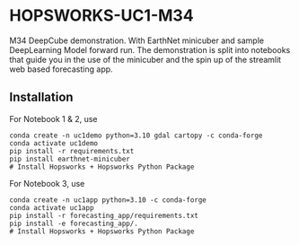 # HOPSWORKS-UC1-M34

M34 DeepCube demonstration. With EarthNet minicuber and sample DeepLearning Model forward run. The demonstration is split into notebooks that guide you in the use of the minicuber and the spin up of the streamlit web based forecasting app.

## Installation

For Notebook 1 & 2, use
```
conda create -n uc1demo python=3.10 gdal cartopy -c conda-forge
conda activate uc1demo
pip install -r requirements.txt
pip install earthnet-minicuber
# Install Hopsworks + Hopsworks Python Package
```

For Notebook 3, use
```
conda create -n uc1app python=3.10 -c conda-forge
conda activate uc1app
pip install -r forecasting_app/requirements.txt
pip install -e forecasting_app/.
# Install Hopsworks + Hopsworks Python Package
```
